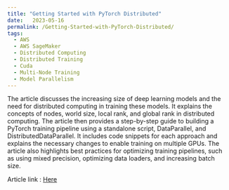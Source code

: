 ```yaml
---
title: "Getting Started with PyTorch Distributed"
date:   2023-05-16
permalink: /Getting-Started-with-PyTorch-Distributed/
tags:
  - AWS
  - AWS SageMaker
  - Distributed Computing
  - Distributed Training
  - Cuda
  - Multi-Node Training
  - Model Parallelism
---
```


The article discusses the increasing size of deep learning models and the need for distributed computing in training these models. It explains the concepts of nodes, world size, local rank, and global rank in distributed computing. The article then provides a step-by-step guide to building a PyTorch training pipeline using a standalone script, DataParallel, and DistributedDataParallel. It includes code snippets for each approach and explains the necessary changes to enable training on multiple GPUs. The article also highlights best practices for optimizing training pipelines, such as using mixed precision, optimizing data loaders, and increasing batch size.

Article link : [Here](https://medium.com/red-buffer/getting-started-with-pytorch-distributed-54ae933bb9f0)
